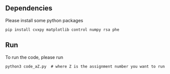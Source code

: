 ## Dependencies
Please install some python packages
```
pip install cvxpy matplotlib control numpy rsa phe
```

## Run
To run the code, please run
```
python3 code_aZ.py  # where Z is the assignment number you want to run
```

